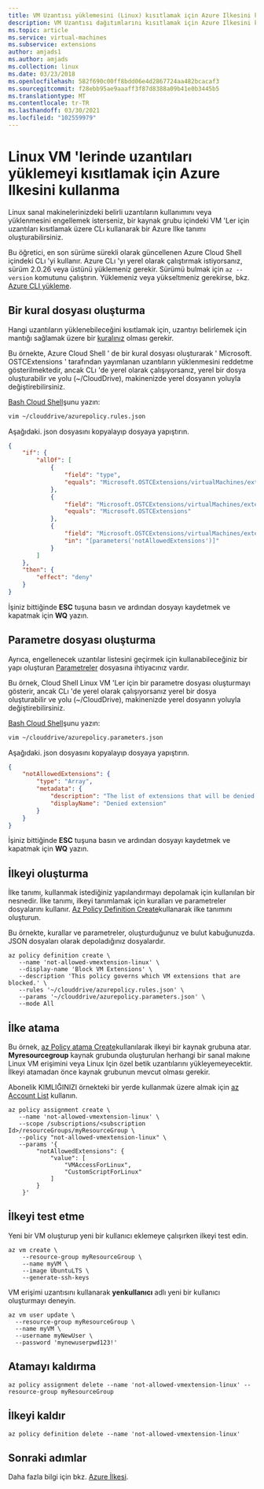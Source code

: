 ```yaml
---
title: VM Uzantısı yüklemesini (Linux) kısıtlamak için Azure Ilkesini kullanma
description: VM Uzantısı dağıtımlarını kısıtlamak için Azure Ilkesini kullanın.
ms.topic: article
ms.service: virtual-machines
ms.subservice: extensions
author: amjads1
ms.author: amjads
ms.collection: linux
ms.date: 03/23/2018
ms.openlocfilehash: 582f690c00ff8bdd06e4d2867724aa482bcacaf3
ms.sourcegitcommit: f28ebb95ae9aaaff3f87d8388a09b41e0b3445b5
ms.translationtype: MT
ms.contentlocale: tr-TR
ms.lasthandoff: 03/30/2021
ms.locfileid: "102559979"
---
```

# <a name="use-azure-policy-to-restrict-extensions-installation-on-linux-vms"></a>Linux VM 'lerinde uzantıları yüklemeyi kısıtlamak için Azure Ilkesini kullanma

Linux sanal makinelerinizdeki belirli uzantıların kullanımını veya yüklenmesini engellemek isterseniz, bir kaynak grubu içindeki VM 'Ler için uzantıları kısıtlamak üzere CLı kullanarak bir Azure Ilke tanımı oluşturabilirsiniz. 

Bu öğretici, en son sürüme sürekli olarak güncellenen Azure Cloud Shell içindeki CLı 'yi kullanır. Azure CLı 'yı yerel olarak çalıştırmak istiyorsanız, sürüm 2.0.26 veya üstünü yüklemeniz gerekir. Sürümü bulmak için `az --version` komutunu çalıştırın. Yüklemeniz veya yükseltmeniz gerekirse, bkz. [Azure CLI yükleme]( /cli/azure/install-azure-cli). 

## <a name="create-a-rules-file"></a>Bir kural dosyası oluşturma

Hangi uzantıların yüklenebileceğini kısıtlamak için, uzantıyı belirlemek için mantığı sağlamak üzere bir [kuralınız](../../governance/policy/concepts/definition-structure.md#policy-rule) olması gerekir.

Bu örnekte, Azure Cloud Shell ' de bir kural dosyası oluşturarak ' Microsoft. OSTCExtensions ' tarafından yayımlanan uzantıların yüklenmesini reddetme gösterilmektedir, ancak CLı 'de yerel olarak çalışıyorsanız, yerel bir dosya oluşturabilir ve yolu (~/CloudDrive), makinenizde yerel dosyanın yoluyla değiştirebilirsiniz.

[Bash Cloud Shell](https://shell.azure.com/bash)şunu yazın:

```bash
vim ~/clouddrive/azurepolicy.rules.json
```

Aşağıdaki. json dosyasını kopyalayıp dosyaya yapıştırın.

```json
{
    "if": {
        "allOf": [
            {
                "field": "type",
                "equals": "Microsoft.OSTCExtensions/virtualMachines/extensions"
            },
            {
                "field": "Microsoft.OSTCExtensions/virtualMachines/extensions/publisher",
                "equals": "Microsoft.OSTCExtensions"
            },
            {
                "field": "Microsoft.OSTCExtensions/virtualMachines/extensions/type",
                "in": "[parameters('notAllowedExtensions')]"
            }
        ]
    },
    "then": {
        "effect": "deny"
    }
}
```

İşiniz bittiğinde **ESC** tuşuna basın ve ardından dosyayı kaydetmek ve kapatmak için **WQ** yazın.


## <a name="create-a-parameters-file"></a>Parametre dosyası oluşturma

Ayrıca, engellenecek uzantılar listesini geçirmek için kullanabileceğiniz bir yapı oluşturan [Parametreler](../../governance/policy/concepts/definition-structure.md#parameters) dosyasına ihtiyacınız vardır. 

Bu örnek, Cloud Shell Linux VM 'Ler için bir parametre dosyası oluşturmayı gösterir, ancak CLı 'de yerel olarak çalışıyorsanız yerel bir dosya oluşturabilir ve yolu (~/CloudDrive), makinenizde yerel dosyanın yoluyla değiştirebilirsiniz.

[Bash Cloud Shell](https://shell.azure.com/bash)şunu yazın:

```bash
vim ~/clouddrive/azurepolicy.parameters.json
```

Aşağıdaki. json dosyasını kopyalayıp dosyaya yapıştırın.

```json
{
    "notAllowedExtensions": {
        "type": "Array",
        "metadata": {
            "description": "The list of extensions that will be denied. Example: CustomScriptForLinux, VMAccessForLinux etc.",
            "displayName": "Denied extension"
        }
    }
}
```

İşiniz bittiğinde **ESC** tuşuna basın ve ardından dosyayı kaydetmek ve kapatmak için **WQ** yazın.

## <a name="create-the-policy"></a>İlkeyi oluşturma

İlke tanımı, kullanmak istediğiniz yapılandırmayı depolamak için kullanılan bir nesnedir. İlke tanımı, ilkeyi tanımlamak için kuralları ve parametreler dosyalarını kullanır. [Az Policy Definition Create](/cli/azure/role/assignment)kullanarak ilke tanımını oluşturun.

Bu örnekte, kurallar ve parametreler, oluşturduğunuz ve bulut kabuğunuzda. JSON dosyaları olarak depoladığınız dosyalardır.

```azurecli-interactive
az policy definition create \
   --name 'not-allowed-vmextension-linux' \
   --display-name 'Block VM Extensions' \
   --description 'This policy governs which VM extensions that are blocked.' \
   --rules '~/clouddrive/azurepolicy.rules.json' \
   --params '~/clouddrive/azurepolicy.parameters.json' \
   --mode All
```


## <a name="assign-the-policy"></a>İlke atama

Bu örnek, [az Policy atama Create](/cli/azure/policy/assignment)kullanılarak ilkeyi bir kaynak grubuna atar. **Myresourcegroup** kaynak grubunda oluşturulan herhangi bir sanal makıne Linux VM erişimini veya Linux Için özel betik uzantılarını yükleyemeyecektir. İlkeyi atamadan önce kaynak grubunun mevcut olması gerekir.

Abonelik KIMLIĞINIZI örnekteki bir yerde kullanmak üzere almak için [az Account List](/cli/azure/account) kullanın.


```azurecli-interactive
az policy assignment create \
   --name 'not-allowed-vmextension-linux' \
   --scope /subscriptions/<subscription Id>/resourceGroups/myResourceGroup \
   --policy "not-allowed-vmextension-linux" \
   --params '{
        "notAllowedExtensions": {
            "value": [
                "VMAccessForLinux",
                "CustomScriptForLinux"
            ]
        }
    }'
```

## <a name="test-the-policy"></a>İlkeyi test etme

Yeni bir VM oluşturup yeni bir kullanıcı eklemeye çalışırken ilkeyi test edin.


```azurecli-interactive
az vm create \
    --resource-group myResourceGroup \
    --name myVM \
    --image UbuntuLTS \
    --generate-ssh-keys
```

VM erişimi uzantısını kullanarak **yenkullanıcı** adlı yeni bir kullanıcı oluşturmayı deneyin.

```azurecli-interactive
az vm user update \
  --resource-group myResourceGroup \
  --name myVM \
  --username myNewUser \
  --password 'mynewuserpwd123!'
```



## <a name="remove-the-assignment"></a>Atamayı kaldırma

```azurecli-interactive
az policy assignment delete --name 'not-allowed-vmextension-linux' --resource-group myResourceGroup
```
## <a name="remove-the-policy"></a>İlkeyi kaldır

```azurecli-interactive
az policy definition delete --name 'not-allowed-vmextension-linux'
```

## <a name="next-steps"></a>Sonraki adımlar

Daha fazla bilgi için bkz. [Azure İlkesi](../../governance/policy/overview.md).
